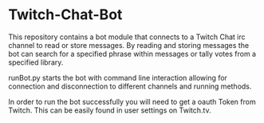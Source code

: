 # Twitch-Chat-Bot

This repository contains a bot module that connects to a Twitch Chat irc channel to read or store messages.
By reading and storing messages the bot can search for a specified phrase within messages or tally votes
from a specified library.  

runBot.py starts the bot with command line interaction allowing for connection and disconnection to different
channels and running methods.

In order to run the bot successfully you will need to get a oauth Token from Twitch.  This can be easily found
in user settings on Twitch.tv.
